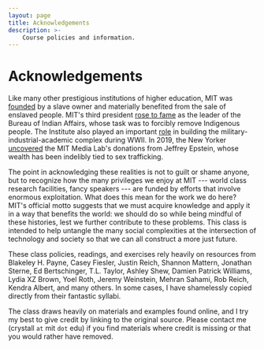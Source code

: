 ```yaml
---
layout: page
title: Acknowledgements
description: >-
    Course policies and information.
---
```


# Acknowledgements

Like many other prestigious institutions of higher education, MIT was [founded](https://libraries.mit.edu/mit-and-slavery/founding-mit/) by a slave owner and materially benefited from the sale of enslaved people. MIT's third president [rose to fame](https://fnl.mit.edu/may-june-2022/project-indigenous-at-mit/) as the leader of the Bureau of Indian Affairs, whose task was to forcibly remove Indigenous people. The Institute also played an important [role](https://host.jhu.edu/faculty-books/the-cold-war-and-american-science-the-military-industrial-academic-complex-at-mit-and-stanford/) in building the military-industrial-academic complex during WWII. In 2019, the New Yorker [uncovered](https://www.newyorker.com/news/news-desk/how-an-elite-university-research-center-concealed-its-relationship-with-jeffrey-epstein) the MIT Media Lab's donations from Jeffrey Epstein, whose wealth has been indelibly tied to sex trafficking.

The point in acknowledging these realities is not to guilt or shame anyone, but to recognize how the many privileges we enjoy at MIT --- world class research facilities, fancy speakers --- are funded by efforts that involve enormous exploitation. What does this mean for the work we do here? MIT's official motto suggests that we must acquire knowledge and apply it in a way that benefits the world: we should do so while being mindful of these histories, lest we further contribute to these problems. This class is intended to help untangle the many social complexities at the intersection of technology and society so that we can all construct a more just future.

These class policies, readings, and exercises rely heavily on resources from Blakeley H. Payne, Casey Fiesler, Justin Reich, Shannon Mattern, Jonathan Sterne, Ed Bertschinger, T.L. Taylor, Ashley Shew, Damien Patrick Williams, Lydia XZ Brown, Yoel Roth, Jeremy Weinstein, Mehran Sahami, Rob Reich, Kendra Albert, and many others. In some cases, I have shamelessly copied directly from their fantastic syllabi.

The class draws heavily on materials and examples found online, and I try my best to give credit by linking to the original source. 
Please contact me (crystall `at` mit `dot` edu) if you find materials where credit is missing or that you would rather have removed.
